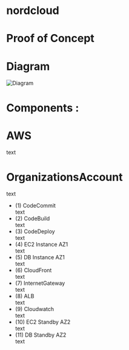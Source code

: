 # nordcloud

# Proof of Concept

# Diagram
![Diagram](https://github.com/adob71/nordcloud/blob/main/diagram.png)

# Components :
# AWS  
text
# OrganizationsAccount  
text
* (1) CodeCommit  
text
* (2) CodeBuild  
text
* (3) CodeDeploy  
text
* (4) EC2 Instance AZ1  
text
* (5) DB Instance AZ1  
text
* (6) CloudFront  
text
* (7) InternetGateway  
text
* (8) ALB  
text
* (9) Cloudwatch  
text
* (10) EC2 Standby AZ2  
text
* (11) DB Standby AZ2  
text
